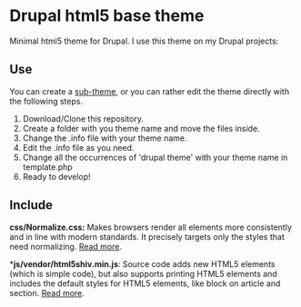 # Drupal html5 base theme

Minimal html5 theme for Drupal. I use this theme on my Drupal projects:

## Use

You can create a [sub-theme](https://drupal.org/node/225125), or you can rather edit the theme directly with the following steps.

1. Download/Clone this repository.
2. Create a folder with you theme name and move the files inside.
3. Change the .info file with your theme name.
4. Edit the .info file as you need.
5. Change all the occurrences of 'drupal theme' with your theme name in template.php
6. Ready to develop!

## Include

**css/Normalize.css:** Makes browsers render all elements more consistently and in line with modern standards. It precisely targets only the styles that need normalizing. [Read more](http://necolas.github.io/normalize.css/).

***js/vendor/html5shiv.min.js**: Source code adds new HTML5 elements (which is simple code), but also supports printing HTML5 elements and includes the default styles for HTML5 elements, like block on article and section. [Read more](https://code.google.com/p/html5shiv/).